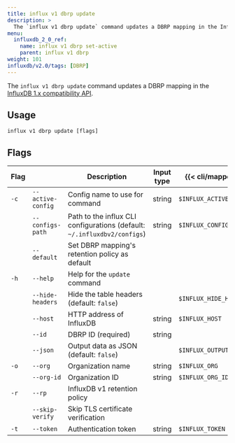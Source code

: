 ```yaml
---
title: influx v1 dbrp update
description: >
  The `influx v1 dbrp update` command updates a DBRP mapping in the InfluxDB 1.x compatibility API.
menu:
  influxdb_2_0_ref:
    name: influx v1 dbrp set-active
    parent: influx v1 dbrp
weight: 101
influxdb/v2.0/tags: [DBRP]
---
```


The `influx v1 dbrp update` command updates a DBRP mapping in the [InfluxDB 1.x compatibility API](/influxdb/v2.0/reference/api/influxdb-1x/).

## Usage
```
influx v1 dbrp update [flags]
```

## Flags
| Flag |                   | Description                                                                                | Input type | {{< cli/mapped >}}      |
|------|-------------------|--------------------------------------------------------------------------------------------|------------|-------------------------|
| `-c` | `--active-config` | Config name to use for command                                                             | string     | `$INFLUX_ACTIVE_CONFIG` |
|      | `--configs-path`  | Path to the influx CLI configurations (default: `~/.influxdbv2/configs`)                   | string     | `$INFLUX_CONFIGS_PATH`  |
|      | `--default`       | Set DBRP mapping's retention policy as default   |            |                         |
| `-h` | `--help`          | Help for the `update` command                                                              |            |                         |
|      | `--hide-headers`  | Hide the table headers (default: `false`)                                                  |            | `$INFLUX_HIDE_HEADERS`  |
|      | `--host`          | HTTP address of InfluxDB                                                                   | string     | `$INFLUX_HOST`          |
|      | `--id`            | DBRP ID (required)                                                                         | string     |                         |
|      | `--json`          | Output data as JSON (default: `false`)                                                     |            | `$INFLUX_OUTPUT_JSON`   |
| `-o` | `--org`           | Organization name                                                                          | string     | `$INFLUX_ORG`           |
|      | `--org-id`        | Organization ID                                                                            | string     | `$INFLUX_ORG_ID`        |
| `-r` | `--rp`            | InfluxDB v1 retention policy                                                               |            |                         |
|      | `--skip-verify`   | Skip TLS certificate verification                                                          |            |                         |
| `-t` | `--token`         | Authentication token                                                                       | string     | `$INFLUX_TOKEN`         |
